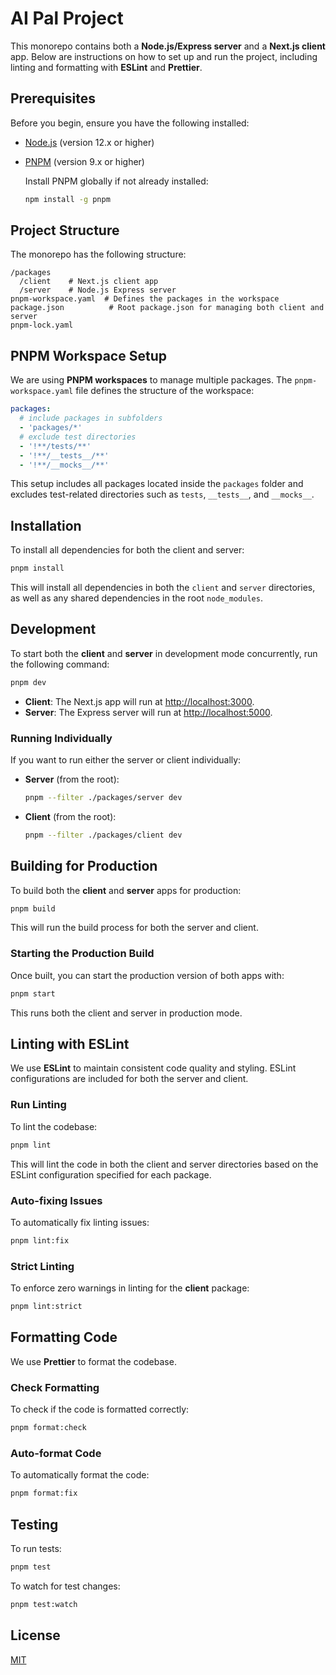 # AI Pal Project

This monorepo contains both a **Node.js/Express server** and a **Next.js client** app. Below are instructions on how to set up and run the project, including linting and formatting with **ESLint** and **Prettier**.

## Prerequisites

Before you begin, ensure you have the following installed:

- [Node.js](https://nodejs.org/) (version 12.x or higher)
- [PNPM](https://pnpm.io/) (version 9.x or higher)
  
  Install PNPM globally if not already installed:

  ```bash
  npm install -g pnpm
  ```

## Project Structure

The monorepo has the following structure:

```
/packages
  /client    # Next.js client app
  /server    # Node.js Express server
pnpm-workspace.yaml  # Defines the packages in the workspace
package.json          # Root package.json for managing both client and server
pnpm-lock.yaml
```

## PNPM Workspace Setup

We are using **PNPM workspaces** to manage multiple packages. The `pnpm-workspace.yaml` file defines the structure of the workspace:

```yaml
packages:
  # include packages in subfolders 
  - 'packages/*'
  # exclude test directories
  - '!**/tests/**'
  - '!**/__tests__/**'
  - '!**/__mocks__/**'
```

This setup includes all packages located inside the `packages` folder and excludes test-related directories such as `tests`, `__tests__`, and `__mocks__`.

## Installation

To install all dependencies for both the client and server:

```bash
pnpm install
```

This will install all dependencies in both the `client` and `server` directories, as well as any shared dependencies in the root `node_modules`.

## Development

To start both the **client** and **server** in development mode concurrently, run the following command:

```bash
pnpm dev
```

- **Client**: The Next.js app will run at [http://localhost:3000](http://localhost:3000).
- **Server**: The Express server will run at [http://localhost:5000](http://localhost:5000).

### Running Individually

If you want to run either the server or client individually:

- **Server** (from the root):

  ```bash
  pnpm --filter ./packages/server dev
  ```

- **Client** (from the root):

  ```bash
  pnpm --filter ./packages/client dev
  ```

## Building for Production

To build both the **client** and **server** apps for production:

```bash
pnpm build
```

This will run the build process for both the server and client.

### Starting the Production Build

Once built, you can start the production version of both apps with:

```bash
pnpm start
```

This runs both the client and server in production mode.

## Linting with ESLint

We use **ESLint** to maintain consistent code quality and styling. ESLint configurations are included for both the server and client.

### Run Linting

To lint the codebase:

```bash
pnpm lint
```

This will lint the code in both the client and server directories based on the ESLint configuration specified for each package.

### Auto-fixing Issues

To automatically fix linting issues:

```bash
pnpm lint:fix
```

### Strict Linting

To enforce zero warnings in linting for the **client** package:

```bash
pnpm lint:strict
```

## Formatting Code

We use **Prettier** to format the codebase.

### Check Formatting

To check if the code is formatted correctly:

```bash
pnpm format:check
```

### Auto-format Code

To automatically format the code:

```bash
pnpm format:fix
```

## Testing

To run tests:

```bash
pnpm test
```

To watch for test changes:

```bash
pnpm test:watch
```

## License

[MIT](LICENSE)
